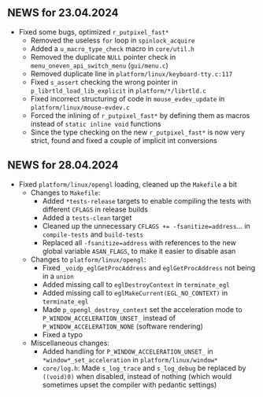 ## NEWS for 23.04.2024

* Fixed some bugs, optimized `r_putpixel_fast*`
    * Removed the useless `for` loop in `spinlock_acquire`
    * Added a `u_macro_type_check` macro in `core/util.h`
    * Removed the duplicate `NULL` pointer check in `menu_oneven_api_switch_menu` (`gui/menu.c`)
    * Removed duplicate line in `platform/linux/keyboard-tty.c:117`
    * Fixed `s_assert` checking the wrong pointer in `p_librtld_load_lib_explicit` in `platform/*/librtld.c`
    * Fixed incorrect structuring of code in `mouse_evdev_update` in `platform/linux/mouse-evdev.c`
    * Forced the inlining of `r_putpixel_fast*` by defining them as macros instead of `static inline void` functions
    * Since the type checking on the new `r_putpixel_fast*` is now very strict, found and fixed a couple of implicit int conversions

## NEWS for 28.04.2024

* Fixed `platform/linux/opengl` loading, cleaned up the `Makefile` a bit
    * Changes to `Makefile`:
        * Added `*tests-release` targets to enable compiling the tests with different `CFLAGS` in release builds
        * Added a `tests-clean` target
        * Cleaned up the unnecessary `CFLAGS += -fsanitize=address`... in `compile-tests` and `build-tests`
        * Replaced all `-fsanitize=address` with references to the new global variable `ASAN_FLAGS`, to make it easier to disable asan
    * Changes to `platform/linux/opengl`:
        * Fixed `_voidp_eglGetProcAddress` and `eglGetProcAddress` not being in a `union`
        * Added missing call to `eglDestroyContext` in `terminate_egl`
        * Added missing call to `eglMakeCurrent(EGL_NO_CONTEXT)` in `terminate_egl`
        * Made `p_opengl_destroy_context` set the acceleration mode to `P_WINDOW_ACCELERATION_UNSET_`
            instead of `P_WINDOW_ACCELERATION_NONE` (software rendering)
        * Fixed a typo
    * Miscellaneous changes:
        * Added handling for `P_WINDOW_ACCELERATION_UNSET_` in `*window*_set_acceleration` in `platform/linux/window*`
        * `core/log.h`: Made `s_log_trace` and `s_log_debug` be replaced by `((void)0)` when disabled,
            instead of nothing (which would sometimes upset the compiler with pedantic settings)

